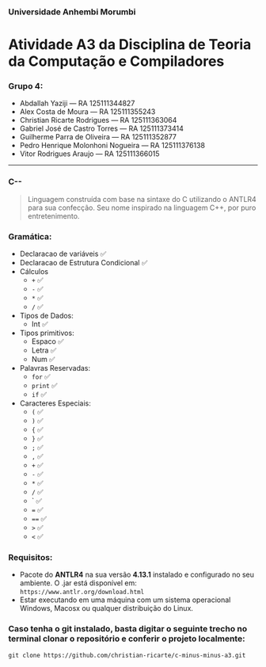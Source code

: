 ### Universidade Anhembi Morumbi
# Atividade A3 da Disciplina de Teoria da Computação e Compiladores
### Grupo 4:
* Abdallah Yaziji — RA 125111344827
* Alex Costa de Moura — RA 125111355243
* Christian Ricarte Rodrigues — RA 125111363064
* Gabriel José de Castro Torres — RA 125111373414
* Guilherme Parra de Oliveira — RA 125111352877
* Pedro Henrique Molonhoni Nogueira — RA 125111376138
* Vitor Rodrigues Araujo — RA 125111366015

<hr>

### C--
> Linguagem construída com base na sintaxe do C utilizando o ANTLR4 para sua confecção. Seu nome inspirado na linguagem C++, por puro entretenimento.

### Gramática:
- Declaracao de variáveis ✅
- Declaracao de Estrutura Condicional ✅
- Cálculos 
    - `+` ✅
    - `-` ✅
    - `*` ✅
    - `/` ✅
- Tipos de Dados:
    - Int ✅
- Tipos primitivos:
    - Espaco ✅
    - Letra ✅ 
    - Num ✅
- Palavras Reservadas:
    - `for` ✅
    - `print` ✅
    - `if` ✅
- Caracteres Especiais:
    - `(` ✅
    - `)` ✅
    - `{` ✅
    - `}` ✅
    - `;` ✅
    - `,` ✅
    - `+` ✅
    - `-` ✅
    - `*` ✅ 
    - `/` ✅
    - ` ✅
    - `=` ✅
    - `==` ✅
    - `>` ✅
    - `<` ✅

### Requisitos:
- Pacote do **ANTLR4** na sua versão **4.13.1** instalado e configurado no seu ambiente. O .jar está disponível em: `https://www.antlr.org/download.html`
- Estar executando em uma máquina com um sistema operacional Windows, Macosx ou qualquer distribuição do Linux.

### Caso tenha o git instalado, basta digitar o seguinte trecho no terminal clonar o repositório e conferir o projeto localmente:
`git clone https://github.com/christian-ricarte/c-minus-minus-a3.git`
